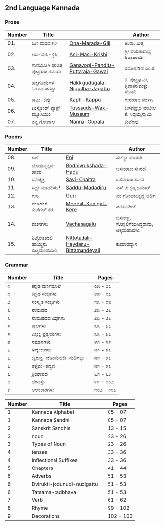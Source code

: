 ## 2nd Language Kannada
### Prose
|Number|Title||Author
|-|-|-|-|
|01.| ಒಣ ಮರದ ಗಿಳಿ |[Ona-Marada-Gili](ch1-Ona-Marada-Gili.md)|ಅ.ರಾ. ಮಿತ್ರ                                         
|02.| ಅಸಿ-ಮಸಿ-ಕೃಷಿ |[Asi-Masi-Krishi](ch2-Asi-Masi-Krishi.md)|ಶ್ರೀ ಪಂಡಿತಾರಾಧ್ಯ ಶಿವಾಚಾರ್ಯ 
|03.| ಗಾನಯೋಗಿ ಪಂಡಿತ ಪುಟ್ಟರಾಜ ಗವಾಯಿ |[Ganayogi-Pandita-Puttaraja-Gawai](ch3-Ganayogi-Pandita-Puttaraja-Gawai.md)|ರಮೇಶಗೌಡ ಎಂ.ಕೆ. 
|04.| ಹಕ್ಕಿಗೂಡುಗಳ ನಿಗೂಢ ಜಗತ್ತು |[Hakkigudugala-Nigudha-Jagattu](ch4-Hakkigudugala-Nigudha-Jagattu.md)|ಕೆ. ಪುಟ್ಟಸ್ವಾಮಿ, ಕೃಪಾಕರ ಮತ್ತು ಸೇನಾನಿ 
|05.| ಕಾಫೀ-ಕಪ್ಪು |[Kaphi-Kappu](ch5-Kaphi-Kappu.md)|ಗುರುರಾಜ ಕರ್ಜಗಿ 
|06.| ಟುಸ್ಸೋಡ್ ವ್ಯಾಕ್ಸ್ ಮ್ಯೂಸಿಯಂ |[Tussauds-Wax-Museum](ch6-Madam-Tussauds.md)|ಬಸವಪ್ರಭು ಪಾಟೀಲ ಕೆ. ಸಿದ್ಧಯ್ಯಸ್ವಾಮಿ 
|07.| ನನ್ನ ಗೋಪಾಲ |[Nanna-Gopala](ch7-Nanna-Gopala.md)|ಕುವೆಂಪು 

### Poems
|Number|Title||Author
|-|-|-|-|
|08.| ಏಣಿ |[Eni](ch8-Eni.md)| ಸುಕನ್ಯಾ ಮಾರುತಿ                                   
|09.| ಬೋಧಿವೃಕ್ಷದ-ಹಾಡು |[Bodhivrukshada-Hadu](ch9-Bodhivrukshada-Hadu.md)|ಬಸವರಾಜ ಸಬರದ                                         
|10.| ಸವಿಚೈತ್ರ|[Savi-Chaitra](ch10-Savi-Chaitra.md)|ಬಸವರಾಜ ಸಾದರ
|11.| ಸದ್ದು ಮಾಡದಿರು !|[Saddu-Madadiru](ch11-Saddu-Madadiru.md)|ಎಸ್ ಪಿ ಕೃಷ್ಣಕುಮಾರ್
|12.| ಗುರಿ |[Guri](ch12-Guri.md)|ಎಂ ಗೋಪಾಲಕೃಷ್ಣ ಅಡಿಗ
|13.| ಮೂಡಲ್ ಕುಣಿಗಲ್ ಕೆರೆ|[Moodal-Kunigal-Kere](ch13-Moodal-Kunigal-Kere.md)|ಜನಪದಗೀತೆ
|14.| ವಚನಗಳು |[Vachanagalu](ch14-Vachanagalu.md)|ಬಸವಣ್ಣ, ಸೊನ್ನಲಿಗೆಯಸಿದ್ಧರಾಮ, ಅಕ್ಕಮಹಾದೇವಿ
|15.| ನಿಟ್ಟೋಟದಲಿ ಹಾಯ್ದನು ಬಿಟ್ಟಮಂಡೆಯಲಿ | [Nittotadali-Haydanu-Bittamandeyali](ch15-Nittotadali-Haydanu-Bittamandeyali.md) | ಕುಮಾರವ್ಯಾಸ

### Grammar

|Number|Title||Pages
|-|-|-|-|
|೧| ಕನ್ನಡ ವರ್ಣಮಾಲೆ ||೦೫ - ೦೭
|೧| ಕನ್ನಡ ಸಂಧಿಗಳು ||೦೫ - ೦೭
|೨| ಸಂಸ್ಕೃತ ಸಂಧಿಗಳು|| ೧೩ - ೧೫
|೩| ನಾಮಪದ ||೨೩ - ೨೬
|೩| ನಾಮಪದದ ವಿಧಗಳು ||೨೩ - ೨೬
|೪| ಕಾಲಗಳು || ೩೩ - ೩೬
|೪| ವಿಭಕ್ತಿ ಪ್ರತ್ಯಯಗಳು|| ೩೩ - ೩೬
|೫| ಸಮಾಸಗಳು ||೪೧ - ೪೪
|೬| ಅವ್ಯಯಗಳು||೫೧ - ೫೩
|೬| ದ್ವಿರುಕ್ತಿ-ಜೋಡುನುಡಿ-ನುಡಿಗಟ್ಟು||೫೧ - ೫೩
|೬| ತತ್ಸಮ-ತದ್ಭವ||೫೧ - ೫೩
|೭| ಕ್ರಿಯಾಪದ ||೬೧ - ೬೨
|೮| ಛಂದಸ್ಸು ||೯೯ - ೧೦೨
|೯| ಅಲಂಕಾರಗಳು|| ೧೦೨ - ೧೦೩

|Number|Title||Pages
|-|-|-|-|
|1| Kannada Alphabet ||05 - 07
|1| Kannada Sandhi ||05 - 07
|2| Sanskrit Sandhis|| 13 - 15
|3| noun ||23 - 26
|3| Types of Noun ||23 - 26
|4| tenses || 33 - 36
|4| Inflectional Suffixes|| 33 - 36
|5| Chapters ||41 - 44
|6| Adverbs||51 - 53
|6| Dvirukti-jodunudi-nudigattu ||51 - 53
|6| Tatsama-tadbhava||51 - 53
|7| Verb ||61 - 62
|8| Rhyme ||99 - 102
|9| Decorations || 102 - 103



